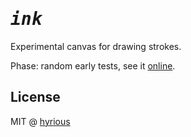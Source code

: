 <h1><em><samp>ink</samp></em></h1>

Experimental canvas for drawing strokes.

Phase: random early tests, see it [online](https://hyrious.me/ink).

## License

MIT @ [hyrious](https://github.com/hyrious)
